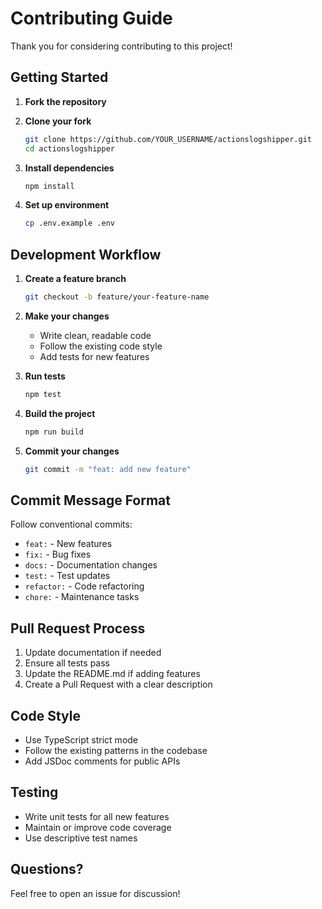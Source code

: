 # Contributing Guide

Thank you for considering contributing to this project!

## Getting Started

1. **Fork the repository**
2. **Clone your fork**

   ```bash
   git clone https://github.com/YOUR_USERNAME/actionslogshipper.git
   cd actionslogshipper
   ```

3. **Install dependencies**

   ```bash
   npm install
   ```

4. **Set up environment**
   ```bash
   cp .env.example .env
   ```

## Development Workflow

1. **Create a feature branch**

   ```bash
   git checkout -b feature/your-feature-name
   ```

2. **Make your changes**

   - Write clean, readable code
   - Follow the existing code style
   - Add tests for new features

3. **Run tests**

   ```bash
   npm test
   ```

4. **Build the project**

   ```bash
   npm run build
   ```

5. **Commit your changes**
   ```bash
   git commit -m "feat: add new feature"
   ```

## Commit Message Format

Follow conventional commits:

- `feat:` - New features
- `fix:` - Bug fixes
- `docs:` - Documentation changes
- `test:` - Test updates
- `refactor:` - Code refactoring
- `chore:` - Maintenance tasks

## Pull Request Process

1. Update documentation if needed
2. Ensure all tests pass
3. Update the README.md if adding features
4. Create a Pull Request with a clear description

## Code Style

- Use TypeScript strict mode
- Follow the existing patterns in the codebase
- Add JSDoc comments for public APIs

## Testing

- Write unit tests for all new features
- Maintain or improve code coverage
- Use descriptive test names

## Questions?

Feel free to open an issue for discussion!
